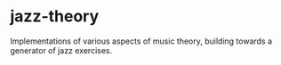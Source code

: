 # jazz-theory
Implementations of various aspects of music theory, building towards a generator of jazz exercises.
